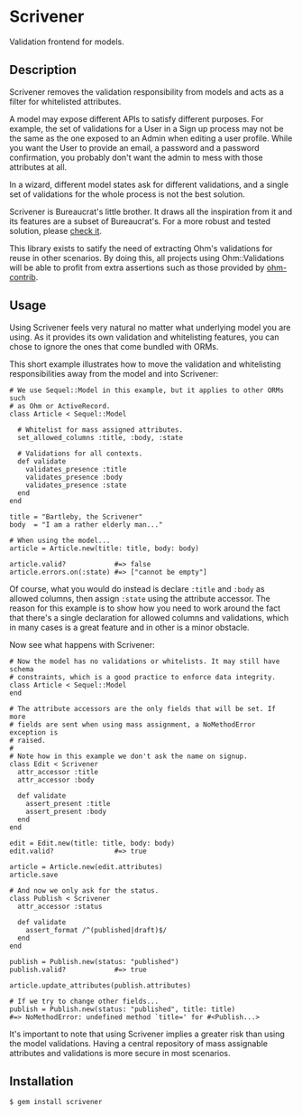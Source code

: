 Scrivener
=========

Validation frontend for models.

Description
-----------

Scrivener removes the validation responsibility from models and acts as a
filter for whitelisted attributes.

A model may expose different APIs to satisfy different purposes. For example,
the set of validations for a User in a Sign up process may not be the same
as the one exposed to an Admin when editing a user profile. While you want
the User to provide an email, a password and a password confirmation, you
probably don't want the admin to mess with those attributes at all.

In a wizard, different model states ask for different validations, and a single
set of validations for the whole process is not the best solution.

Scrivener is Bureaucrat's little brother. It draws all the inspiration from it
and its features are a subset of Bureaucrat's. For a more robust and tested
solution, please [check it](https://github.com/tizoc/bureaucrat).

This library exists to satify the need of extracting Ohm's validations for
reuse in other scenarios. By doing this, all projects using Ohm::Validations
will be able to profit from extra assertions such as those provided by
[ohm-contrib](https://github.com/cyx/ohm-contrib).

Usage
-----

Using Scrivener feels very natural no matter what underlying model you are
using. As it provides its own validation and whitelisting features, you can
chose to ignore the ones that come bundled with ORMs.

This short example illustrates how to move the validation and whitelisting
responsibilities away from the model and into Scrivener:

    # We use Sequel::Model in this example, but it applies to other ORMs such
    # as Ohm or ActiveRecord.
    class Article < Sequel::Model

      # Whitelist for mass assigned attributes.
      set_allowed_columns :title, :body, :state

      # Validations for all contexts.
      def validate
        validates_presence :title
        validates_presence :body
        validates_presence :state
      end
    end

    title = "Bartleby, the Scrivener"
    body  = "I am a rather elderly man..."

    # When using the model...
    article = Article.new(title: title, body: body)

    article.valid?            #=> false
    article.errors.on(:state) #=> ["cannot be empty"]

Of course, what you would do instead is declare `:title` and `:body` as allowed
columns, then assign `:state` using the attribute accessor. The reason for this
example is to show how you need to work around the fact that there's a single
declaration for allowed columns and validations, which in many cases is a great
feature and in other is a minor obstacle.

Now see what happens with Scrivener:

    # Now the model has no validations or whitelists. It may still have schema
    # constraints, which is a good practice to enforce data integrity.
    class Article < Sequel::Model
    end

    # The attribute accessors are the only fields that will be set. If more
    # fields are sent when using mass assignment, a NoMethodError exception is
    # raised.
    #
    # Note how in this example we don't ask the name on signup.
    class Edit < Scrivener
      attr_accessor :title
      attr_accessor :body

      def validate
        assert_present :title
        assert_present :body
      end
    end

    edit = Edit.new(title: title, body: body)
    edit.valid?               #=> true

    article = Article.new(edit.attributes)
    article.save

    # And now we only ask for the status.
    class Publish < Scrivener
      attr_accessor :status

      def validate
        assert_format /^(published|draft)$/
      end
    end

    publish = Publish.new(status: "published")
    publish.valid?            #=> true

    article.update_attributes(publish.attributes)

    # If we try to change other fields...
    publish = Publish.new(status: "published", title: title)
    #=> NoMethodError: undefined method `title=' for #<Publish...>

It's important to note that using Scrivener implies a greater risk than using
the model validations. Having a central repository of mass assignable
attributes and validations is more secure in most scenarios.

Installation
------------

    $ gem install scrivener

